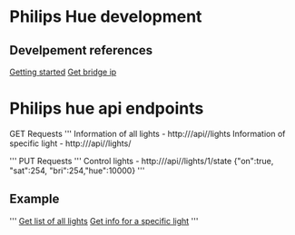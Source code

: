 # Philips Hue development

## Develpement references
[Getting started](https://www.developers.meethue.com/documentation/getting-started)
[Get bridge ip](www.meethue.com/api/nupnp)


# Philips hue api endpoints
GET Requests
'''
Information of all lights     - http://<bridge ipaddress>/api/<Access Token>/lights
Information of specific light - http://<bridge ipaddress>/api/<Access Token>/lights/<light id>

'''
PUT Requests
'''
Control lights                - http://<bridge ip address>/api/<Access Token>/lights/1/state
{"on":true, "sat":254, "bri":254,"hue":10000}
'''

## Example
'''
[Get list of all lights](http://10.0.1.2/api/Ny3OWGNNhMTM5SOVKdiIuEOB-scDUGFXXllFFacF/lights)
[Get info for a specific light](http://10.0.1.2/api/Ny3OWGNNhMTM5SOVKdiIuEOB-scDUGFXXllFFacF/lights/1)
'''
